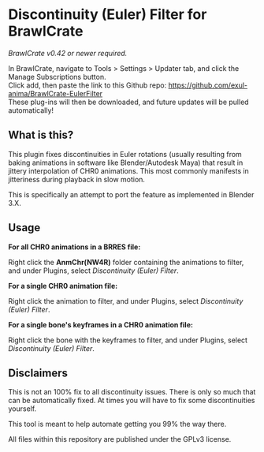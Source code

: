 # Discontinuity (Euler) Filter for BrawlCrate
*BrawlCrate v0.42 or newer required.*  

In BrawlCrate, navigate to Tools > Settings > Updater tab, and click the Manage Subscriptions button.  
Click add, then paste the link to this Github repo: https://github.com/exul-anima/BrawlCrate-EulerFilter  
These plug-ins will then be downloaded, and future updates will be pulled automatically!

## What is this?

This plugin fixes discontinuities in Euler rotations (usually resulting from baking animations in software like Blender/Autodesk Maya) that result in jittery interpolation of CHR0 animations. This most commonly manifests in jitteriness during playback in slow motion.

This is specifically an attempt to port the feature as implemented in Blender 3.X.

## Usage

**For all CHR0 animations in a BRRES file:**

Right click the **AnmChr(NW4R)** folder containing the animations to filter, and under Plugins, select *Discontinuity (Euler) Filter*.

**For a single CHR0 animation file:**

Right click the animation to filter, and under Plugins, select *Discontinuity (Euler) Filter*.

**For a single bone's keyframes in a CHR0 animation file:**

Right click the bone with the keyframes to filter, and under Plugins, select *Discontinuity (Euler) Filter*.

## Disclaimers

This is not an 100% fix to all discontinuity issues. There is only so much that can be automatically fixed. At times you will have to fix some discontinuities yourself.

This tool is meant to help automate getting you 99% the way there.

All files within this repository are published under the GPLv3 license.